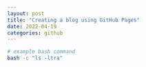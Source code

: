```yaml
---
layout: post
title: "Creating a blog using GitHub Pages"
date: 2022-04-19
categories: github
---
```


```bash
# example bash command
bash -c "ls -ltra"
```

